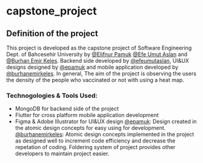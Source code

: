 # capstone_project
## Definition of the project
This project is developed as the capstone project of Software Engineering Dept. of Bahcesehir University by [@Elifnur Pamuk](https://github.com/epamuk) [@Efe Umut Aslan](https://github.com/efeumutaslan) and [@Burhan Emir Keles](https://github.com/burhanemirkeles).
Backend side developed by [@efeumutaslan](https://github.com/efeumutaslan), UI&UX designs designed by [@epamuk](https://github.com/epamuk) and mobile application developed by [@burhanemirkeles](https://github.com/burhanemirkeles).
In general, The aim of the project is observing the users the density of the people who vaccinated or not with using a heat map.

### Technogologies & Tools Used: 
- MongoDB for backend side of the project
- Flutter for cross platform mobile application development
- Figma & Adobe Illustrator for UI&UX design 
[@epamuk](https://github.com/epamuk): Design created in the atomic design concepts for easy using for development.
[@burhanemirkeles](https://github.com/burhanemirkeles): Atomic design concepts implemented in the project as designed well to increment code efficiency and decrease the repetation of coding. Foldering system of project provides other developers to maintain project easier. 
